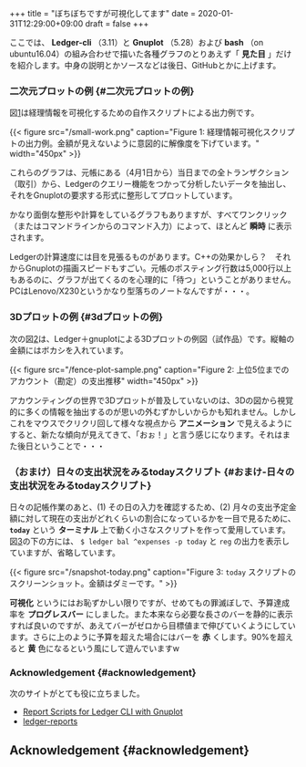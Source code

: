 +++
title = "ぼちぼちですが可視化してます"
date = 2020-01-31T12:29:00+09:00
draft = false
+++

ここでは、
 **Ledger-cli** （3.11）と **Gnuplot** （5.28）および **bash** （on ubuntu16.04）の組み合わせで描いた各種グラフのとりあえず「 **見た目** 」だけを紹介します。中身の説明とかソースなどは後日、GitHubとかに上げます。


### 二次元プロットの例 {#二次元プロットの例}

図[1](#orgba44a9c)は経理情報を可視化するための自作スクリプトによる出力例です。

<a id="orgba44a9c"></a>

{{< figure src="/small-work.png" caption="Figure 1: 経理情報可視化スクリプトの出力例。金額が見えないように意図的に解像度を下げています。" width="450px" >}}

これらのグラフは、元帳にある（4月1日から）当日までの全トランザクション（取引）から、Ledgerのクエリー機能をつかって分析したいデータを抽出し、それをGnuplotの要求する形式に整形してプロットしています。

かなり面倒な整形や計算をしているグラフもありますが、すべてワンクリック（またはコマンドラインからのコマンド入力）によって、ほとんど **瞬時** に表示されます。

Ledgerの計算速度には目を見張るものがあります。C++の効果かしら？　それからGnuplotの描画スピードもすごい。元帳のポスティング行数は5,000行以上もあるのに、グラフが出てくるのを心理的に「待つ」ということがありません。PCはLenovo/X230というかなり型落ちのノートなんですが・・・。


### 3Dプロットの例 {#3dプロットの例}

次の図[2](#org7cb7c5c)は、Ledger＋gnuplotによる3Dプロットの例図（試作品）です。縦軸の金額にはボカシを入れています。

<a id="org7cb7c5c"></a>

{{< figure src="/fence-plot-sample.png" caption="Figure 2: 上位5位までのアカウント（勘定）の支出推移" width="450px" >}}

アカウンティングの世界で3Dプロットが普及していないのは、3Dの図から視覚的に多くの情報を抽出するのが思いの外むずかしいからかも知れません。しかしこれをマウスでクリクリ回して様々な視点から **アニメーション** で見えるようにすると、新たな傾向が見えてきて、「おぉ！」と言う感じになります。それはまた後日ということで・・・


### （おまけ）日々の支出状況をみるtodayスクリプト {#おまけ-日々の支出状況をみるtodayスクリプト}

日々の記帳作業のあと、(1) その日の入力を確認するため、(2) 月々の支出予定金額に対して現在の支出がどれくらいの割合になっているかを一目で見るために、 **`today`** という **ターミナル** 上で動く小さなスクリプトを作って愛用しています。図[3](#org696829c)の下の方には、 `$ ledger bal ^expenses -p today` と `reg` の出力を表示していますが、省略しています。

<a id="org696829c"></a>

{{< figure src="/snapshot-today.png" caption="Figure 3: `today` スクリプトのスクリーンショット。金額はダミーです。" >}}

**可視化** というにはお恥ずかしい限りですが、せめてもの罪滅ぼしで、予算達成率を **プログレスバー** にしました。また本来なら必要な長さのバーを静的に表示すれば良いのですが、あえてバーがゼロから目標値まで伸びていくようにしています。さらに上のように予算を超えた場合にはバーを **赤** くします。90%を超えると **黄** 色になるという風にして遊んでいますw


### Acknowledgement {#acknowledgement}

次のサイトがとても役に立ちました。

-   [ Report Scripts for Ledger CLI with Gnuplot](https://www.sundialdreams.com/report-scripts-for-ledger-cli-with-gnuplot/)
-   [ledger-reports](https://github.com/cbdevnet/ledger-reports)


## Acknowledgement {#acknowledgement}